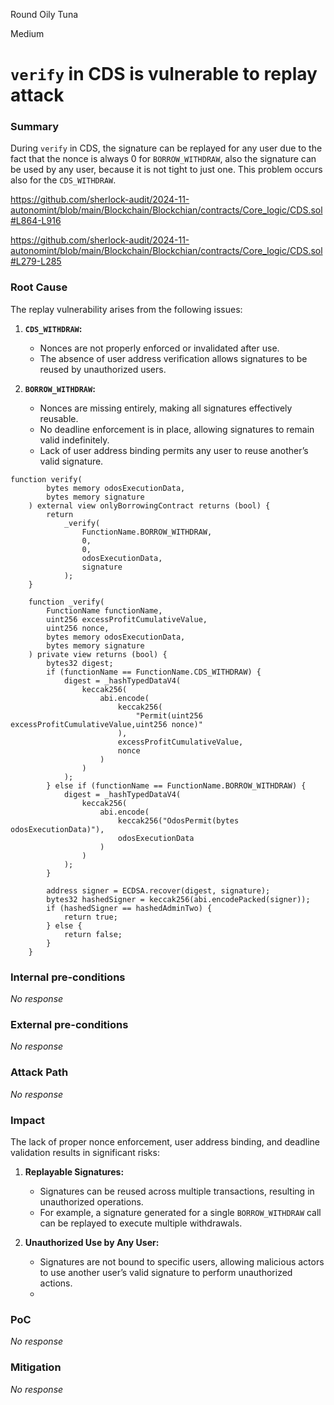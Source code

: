 Round Oily Tuna

Medium

# `verify` in CDS is vulnerable to replay attack

### Summary

During `verify` in CDS, the signature can be replayed for any user due to the fact that the nonce is always 0 for `BORROW_WITHDRAW`, also the signature can be used by any user, because it is not tight to just one. This problem occurs also for the `CDS_WITHDRAW`.

https://github.com/sherlock-audit/2024-11-autonomint/blob/main/Blockchain/Blockchian/contracts/Core_logic/CDS.sol#L864-L916

https://github.com/sherlock-audit/2024-11-autonomint/blob/main/Blockchain/Blockchian/contracts/Core_logic/CDS.sol#L279-L285

### Root Cause

The replay vulnerability arises from the following issues:

1. **`CDS_WITHDRAW`:**
   - Nonces are not properly enforced or invalidated after use.
   - The absence of user address verification allows signatures to be reused by unauthorized users.

2. **`BORROW_WITHDRAW`:**
   - Nonces are missing entirely, making all signatures effectively reusable.
   - No deadline enforcement is in place, allowing signatures to remain valid indefinitely.
   - Lack of user address binding permits any user to reuse another’s valid signature.

```solidity
function verify(
        bytes memory odosExecutionData,
        bytes memory signature
    ) external view onlyBorrowingContract returns (bool) {
        return
            _verify(
                FunctionName.BORROW_WITHDRAW,
                0,
                0,
                odosExecutionData,
                signature
            );
    }

    function _verify(
        FunctionName functionName,
        uint256 excessProfitCumulativeValue,
        uint256 nonce,
        bytes memory odosExecutionData,
        bytes memory signature
    ) private view returns (bool) {
        bytes32 digest;
        if (functionName == FunctionName.CDS_WITHDRAW) {
            digest = _hashTypedDataV4(
                keccak256(
                    abi.encode(
                        keccak256(
                            "Permit(uint256 excessProfitCumulativeValue,uint256 nonce)"
                        ),
                        excessProfitCumulativeValue,
                        nonce
                    )
                )
            );
        } else if (functionName == FunctionName.BORROW_WITHDRAW) {
            digest = _hashTypedDataV4(
                keccak256(
                    abi.encode(
                        keccak256("OdosPermit(bytes odosExecutionData)"),
                        odosExecutionData
                    )
                )
            );
        }

        address signer = ECDSA.recover(digest, signature);
        bytes32 hashedSigner = keccak256(abi.encodePacked(signer));
        if (hashedSigner == hashedAdminTwo) {
            return true;
        } else {
            return false;
        }
    }
```


### Internal pre-conditions

_No response_

### External pre-conditions

_No response_

### Attack Path

_No response_

### Impact

The lack of proper nonce enforcement, user address binding, and deadline validation results in significant risks:

1. **Replayable Signatures:**  
   - Signatures can be reused across multiple transactions, resulting in unauthorized operations.  
   - For example, a signature generated for a single `BORROW_WITHDRAW` call can be replayed to execute multiple withdrawals.

2. **Unauthorized Use by Any User:**  
   - Signatures are not bound to specific users, allowing malicious actors to use another user’s valid signature to perform unauthorized actions.
   - 
### PoC

_No response_

### Mitigation

_No response_